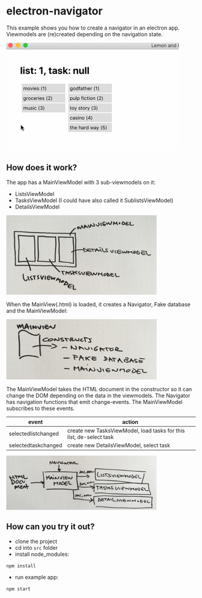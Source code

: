 # electron-navigator

This example shows you how to create a navigator in an electron app. Viewmodels are (re)created depending on the navigation state.

![navigate](https://github.com/madeinouweland/electron-navigator/blob/master/wl.gif)

## How does it work?

The app has a MainViewModel with 3 sub-viewmodels on it:

- ListsViewModel
- TasksViewModel (I could have also called it SublistsViewModel)
- DetailsViewModel

<img src="https://github.com/madeinouweland/electron-navigator/blob/master/all.jpg" width="400"/>

When the MainView(.html) is loaded, it creates a Navigator, Fake database and the MainViewModel:

<img src="https://github.com/madeinouweland/electron-navigator/blob/master/mainview.jpg" width="400"/>

The MainViewModel takes the HTML document in the constructor so it can change the DOM depending on the data in the viewmodels. The Navigator has navigation functions that emit change-events. The MainViewModel subscribes to these events.

| event | action |
| --- | --- |
| selectedlistchanged | create new TasksViewModel, load tasks for this list, de-select task |
| selectedtaskchanged | create new DetailsViewModel, select task |

<img src="https://github.com/madeinouweland/electron-navigator/blob/master/nav.jpg" width="400"/>

## How can you try it out?

- clone the project
- cd into `src` folder
- install node_modules:

```
npm install
```

- run example app:

```
npm start
```
